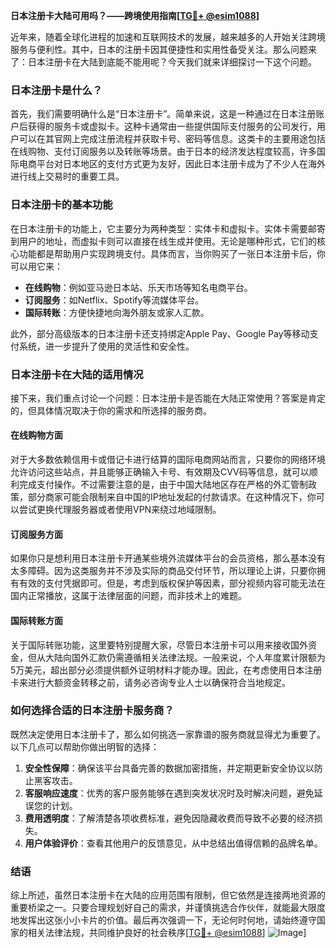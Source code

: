 **日本注册卡大陆可用吗？——跨境使用指南[[TG💪+ @esim1088](https://t.me/s/esim1088)]**

近年来，随着全球化进程的加速和互联网技术的发展，越来越多的人开始关注跨境服务与便利性。其中，日本的注册卡因其便捷性和实用性备受关注。那么问题来了：日本注册卡在大陆到底能不能用呢？今天我们就来详细探讨一下这个问题。

### 日本注册卡是什么？

首先，我们需要明确什么是“日本注册卡”。简单来说，这是一种通过在日本注册账户后获得的服务卡或虚拟卡。这种卡通常由一些提供国际支付服务的公司发行，用户可以在其官网上完成注册流程并获取卡号、密码等信息。这类卡的主要用途包括在线购物、支付订阅服务以及转账等场景。由于日本的经济发达程度较高，许多国际电商平台对日本地区的支付方式更为友好，因此日本注册卡成为了不少人在海外进行线上交易时的重要工具。

### 日本注册卡的基本功能

在日本注册卡的功能上，它主要分为两种类型：实体卡和虚拟卡。实体卡需要邮寄到用户的地址，而虚拟卡则可以直接在线生成并使用。无论是哪种形式，它们的核心功能都是帮助用户实现跨境支付。具体而言，当你购买了一张日本注册卡后，你可以用它来：

- **在线购物**：例如亚马逊日本站、乐天市场等知名电商平台。
- **订阅服务**：如Netflix、Spotify等流媒体平台。
- **国际转账**：方便快捷地向海外朋友或家人汇款。

此外，部分高级版本的日本注册卡还支持绑定Apple Pay、Google Pay等移动支付系统，进一步提升了使用的灵活性和安全性。

### 日本注册卡在大陆的适用情况

接下来，我们重点讨论一个问题：日本注册卡是否能在大陆正常使用？答案是肯定的，但具体情况取决于你的需求和所选择的服务商。

#### 在线购物方面

对于大多数依赖信用卡或借记卡进行结算的国际电商网站而言，只要你的网络环境允许访问这些站点，并且能够正确输入卡号、有效期及CVV码等信息，就可以顺利完成支付操作。不过需要注意的是，由于中国大陆地区存在严格的外汇管制政策，部分商家可能会限制来自中国的IP地址发起的付款请求。在这种情况下，你可以尝试更换代理服务器或者使用VPN来绕过地域限制。

#### 订阅服务方面

如果你只是想利用日本注册卡开通某些境外流媒体平台的会员资格，那么基本没有太多障碍。因为这类服务并不涉及实际的商品交付环节，所以理论上讲，只要你拥有有效的支付凭据即可。但是，考虑到版权保护等因素，部分视频内容可能无法在国内正常播放，这属于法律层面的问题，而非技术上的难题。

#### 国际转账方面

关于国际转账功能，这里要特别提醒大家，尽管日本注册卡可以用来接收国外资金，但从大陆向国外汇款仍需遵循相关法律法规。一般来说，个人年度累计限额为5万美元，超出部分必须提供额外证明材料才能办理。因此，在考虑使用日本注册卡来进行大额资金转移之前，请务必咨询专业人士以确保符合当地规定。

### 如何选择合适的日本注册卡服务商？

既然决定使用日本注册卡了，那么如何挑选一家靠谱的服务商就显得尤为重要了。以下几点可以帮助你做出明智的选择：

1. **安全性保障**：确保该平台具备完善的数据加密措施，并定期更新安全协议以防止黑客攻击。
2. **客服响应速度**：优秀的客户服务能够在遇到突发状况时及时解决问题，避免延误您的计划。
3. **费用透明度**：了解清楚各项收费标准，避免因隐藏收费而导致不必要的经济损失。
4. **用户体验评价**：查看其他用户的反馈意见，从中总结出值得信赖的品牌名单。

### 结语

综上所述，虽然日本注册卡在大陆的应用范围有限制，但它依然是连接两地资源的重要桥梁之一。只要合理规划好自己的需求，并谨慎挑选合作伙伴，就能最大限度地发挥出这张小小卡片的价值。最后再次强调一下，无论何时何地，请始终遵守国家的相关法律法规，共同维护良好的社会秩序[[TG💪+ @esim1088](https://t.me/s/esim1088)] ![Image](https://i.postimg.cc/4NQfJmqS/Snipaste-2025-05-13-00-14-12.png)]